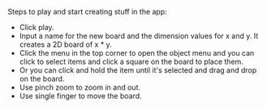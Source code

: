 Steps to play and start creating stuff in the app:

- Click play.
- Input a name for the new board and the dimension values for x and y. It creates a 2D board of x * y.
- Click the menu in the top corner to open the object menu and you can click to select items and click a square on the board to place them.
- Or you can click and hold the item until it's selected and drag and drop on the board.
- Use pinch zoom to zoom in and out.
- Use single finger to move the board.
